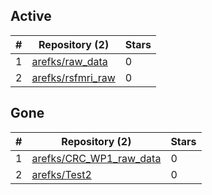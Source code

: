 ## Active
| # | Repository (2) | Stars |
| --- | --- | --- |
| 1 | [arefks/raw_data](https://gin.g-node.org/arefks/raw_data) | 0 |
| 2 | [arefks/rsfmri_raw](https://gin.g-node.org/arefks/rsfmri_raw) | 0 |

## Gone
| # | Repository (2) | Stars |
| --- | --- | --- |
| 1 | [arefks/CRC_WP1_raw_data](https://gin.g-node.org/arefks/CRC_WP1_raw_data) | 0 |
| 2 | [arefks/Test2](https://gin.g-node.org/arefks/Test2) | 0 |
